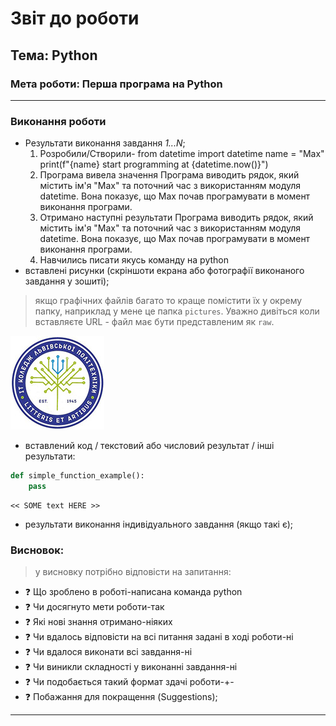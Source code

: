 # Звіт до роботи
## Тема: Python
### Мета роботи: Перша програма на Python
---
### Виконання роботи
- Результати виконання завдання *1...N*;
    1. Розробили/Створили- from datetime import datetime
name = "Max"
print(f"{name} start programming at {datetime.now()}")
    1. Програма вивела значення Програма виводить рядок, який містить ім'я "Max" та поточний час з використанням модуля datetime. Вона показує, що Max почав програмувати в момент виконання програми.
    1. Отримано наступні результати Програма виводить рядок, який містить ім'я "Max" та поточний час з використанням модуля datetime. Вона показує, що Max почав програмувати в момент виконання програми.
    1. Навчились писати якусь команду на python
- вставлені рисунки (скріншоти екрана або фотографії виконаного завдання у зошиті);
> якщо графічних файлів багато то краще помістити їх у окрему папку, наприклад у мене це папка `pictures`. Уважно дивіться коли вставляєте URL - файл має бути представленим як `raw`. 

![alt text](https://github.com/BobasB/it_college/raw/main/reports/pictures/logo-lit.jpg "ІТ Коледж")

- вставлений код / текстовий або числовий результат / інші результати:
```python
def simple_function_example():
    pass
```
```text
<< SOME text HERE >>
```

- результати виконання індивідуального завдання (якщо такі є);

### Висновок: 
> у висновку потрібно відповісти на запитання:
- :question: Що зроблено в роботі-написана команда python 
- :question: Чи досягнуто мети роботи-так
- :question: Які нові знання отримано-ніяких
- :question: Чи вдалось відповісти на всі питання задані в ході роботи-ні
- :question: Чи вдалося виконати всі завдання-ні
- :question: Чи виникли складності у виконанні завдання-ні
- :question: Чи подобається такий формат здачі роботи-+-
- :question: Побажання для покращення (Suggestions);
---